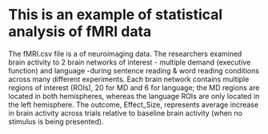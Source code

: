 # This is an example of statistical analysis of fMRI data
The fMRI.csv file is a of neuroimaging data. The researchers examined brain activity to 2 brain networks of interest - multiple demand (executive function) and language -during sentence reading & word reading conditions across many different experiments. Each brain network contains multiple regions of interest (ROIs), 20 for MD and 6 for language; the MD regions are located in both hemispheres, whereas the language ROIs are only located in the left hemisphere. The outcome,
Effect_Size, represents average increase in brain activity across trials relative to baseline brain activity
(when no stimulus is being presented).